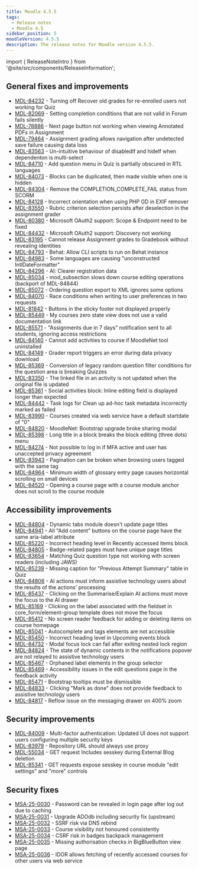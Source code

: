 ```yaml
---
title: Moodle 4.5.5
tags:
  - Release notes
  - Moodle 4.5
sidebar_position: 5
moodleVersion: 4.5.5
description: The release notes for Moodle version 4.5.5.
---
```


import { ReleaseNoteIntro } from '@site/src/components/ReleaseInformation';

<ReleaseNoteIntro releaseName={frontMatter.moodleVersion} />

## General fixes and improvements
<!-- cspell:disable -->
- [MDL-84232](https://moodle.atlassian.net/browse/MDL-84232) - Turning off Recover old grades for re-enrolled users not working for Quiz
- [MDL-82069](https://moodle.atlassian.net/browse/MDL-82069) - Setting completion conditions that are not valid in Forum fails silently
- [MDL-78886](https://moodle.atlassian.net/browse/MDL-78886) - Next page button not working when viewing Annotated PDFs in Assignment
- [MDL-79464](https://moodle.atlassian.net/browse/MDL-79464) - Assignment grading allows navigation after undetected save failure causing data loss
- [MDL-83563](https://moodle.atlassian.net/browse/MDL-83563) - Un-intuitive behaviour of disabledIf and hideIf when dependenton is multi-select
- [MDL-84710](https://moodle.atlassian.net/browse/MDL-84710) - Add question menu in Quiz is partially obscured in RTL languages
- [MDL-84073](https://moodle.atlassian.net/browse/MDL-84073) - Blocks can be duplicated, then made visible when one is hidden
- [MDL-84304](https://moodle.atlassian.net/browse/MDL-84304) - Remove the COMPLETION_COMPLETE_FAIL status from SCORM
- [MDL-84128](https://moodle.atlassian.net/browse/MDL-84128) - Incorrect orientation when using PHP GD in EXIF remover
- [MDL-83550](https://moodle.atlassian.net/browse/MDL-83550) - Rubric criterion selection persists after deselection in the assignment grader
- [MDL-80380](https://moodle.atlassian.net/browse/MDL-80380) - Microsoft OAuth2 support: Scope & Endpoint need to be fixed
- [MDL-84432](https://moodle.atlassian.net/browse/MDL-84432) - Microsoft OAuth2 support: Discovery not working
- [MDL-83195](https://moodle.atlassian.net/browse/MDL-83195) - Cannot release Assignment grades to Gradebook without revealing identities
- [MDL-84793](https://moodle.atlassian.net/browse/MDL-84793) - Behat: Allow CLI scripts to run on Behat instance
- [MDL-84983](https://moodle.atlassian.net/browse/MDL-84983) - Some languages are causing "unconstructed IntlDateFormatter"
- [MDL-84296](https://moodle.atlassian.net/browse/MDL-84296) - AI: Clearer registration data
- [MDL-85034](https://moodle.atlassian.net/browse/MDL-85034) - mod_subsection slows down course editing operations (backport of MDL-84844)
- [MDL-85072](https://moodle.atlassian.net/browse/MDL-85072) - Ordering question export to XML ignores some options
- [MDL-84070](https://moodle.atlassian.net/browse/MDL-84070) - Race conditions when writing to user preferences in two requests
- [MDL-81842](https://moodle.atlassian.net/browse/MDL-81842) - Buttons in the sticky footer not displayed properly
- [MDL-85449](https://moodle.atlassian.net/browse/MDL-85449) - My courses zero state view does not use a valid documentation link
- [MDL-85571](https://moodle.atlassian.net/browse/MDL-85571) - "Assignments due in 7 days" notification sent to all students, ignoring access restrictions
- [MDL-84140](https://moodle.atlassian.net/browse/MDL-84140) - Cannot add activities to course if MoodleNet tool uninstalled
- [MDL-84149](https://moodle.atlassian.net/browse/MDL-84149) - Grader report triggers an error during data privacy download
- [MDL-85369](https://moodle.atlassian.net/browse/MDL-85369) - Conversion of legacy random question filter conditions for the question area is breaking Quizzes
- [MDL-83350](https://moodle.atlassian.net/browse/MDL-83350) - The linked file in an activity is not updated when the original file is updated
- [MDL-85361](https://moodle.atlassian.net/browse/MDL-85361) - Social activities block: Inline editing field is displayed longer than expected
- [MDL-84442](https://moodle.atlassian.net/browse/MDL-84442) - Task logs for Clean up ad-hoc task metadata incorrectly marked as failed
- [MDL-83990](https://moodle.atlassian.net/browse/MDL-83990) - Courses created via web service have a default startdate of "0"
- [MDL-84820](https://moodle.atlassian.net/browse/MDL-84820) - MoodleNet: Bootstrap upgrade broke sharing modal
- [MDL-85398](https://moodle.atlassian.net/browse/MDL-85398) - Long title in a block breaks the block editing (three dots) menu
- [MDL-84274](https://moodle.atlassian.net/browse/MDL-84274) - Not possible to log in if MFA active and user has unaccepted privacy agreement
- [MDL-83943](https://moodle.atlassian.net/browse/MDL-83943) - Pagination can be broken when browsing users tagged with the same tag
- [MDL-84964](https://moodle.atlassian.net/browse/MDL-84964) - Minimum width of glossary entry page causes horizontal scrolling on small devices
- [MDL-84520](https://moodle.atlassian.net/browse/MDL-84520) - Opening a course page with a course module anchor does not scroll to the course module
<!-- cspell:enable -->

## Accessibility improvements
<!-- cspell:disable -->
- [MDL-84804](https://moodle.atlassian.net/browse/MDL-84804) - Dynamic tabs module doesn't update page titles
- [MDL-84941](https://moodle.atlassian.net/browse/MDL-84941) - All "Add content" buttons on the course page have the same aria-label attribute
- [MDL-85220](https://moodle.atlassian.net/browse/MDL-85220) - Incorrect heading level in Recently accessed items block
- [MDL-84805](https://moodle.atlassian.net/browse/MDL-84805) - Badge-related pages must have unique page titles
- [MDL-83654](https://moodle.atlassian.net/browse/MDL-83654) - Matching Quiz question type not working with screen readers (including JAWS)
- [MDL-85239](https://moodle.atlassian.net/browse/MDL-85239) - Missing caption for "Previous Attempt Summary" table in Quiz
- [MDL-84806](https://moodle.atlassian.net/browse/MDL-84806) - AI actions must inform assistive technology users about the results of the actions' processing
- [MDL-85437](https://moodle.atlassian.net/browse/MDL-85437) - Clicking on the Summarise/Explain AI actions must move the focus to the AI drawer
- [MDL-85169](https://moodle.atlassian.net/browse/MDL-85169) - Clicking on the label associated with the fieldset in core_form/element-group template does not move the focus
- [MDL-85412](https://moodle.atlassian.net/browse/MDL-85412) - No screen reader feedback for adding or deleting items on course homepage
- [MDL-85041](https://moodle.atlassian.net/browse/MDL-85041) - Autocomplete and tags elements are not accessible
- [MDL-85450](https://moodle.atlassian.net/browse/MDL-85450) - Incorrect heading level in Upcoming events block
- [MDL-84732](https://moodle.atlassian.net/browse/MDL-84732) - Modal focus lock can fail after exiting nested lock region
- [MDL-84824](https://moodle.atlassian.net/browse/MDL-84824) - The state of dynamic contents in the notifications popover are not relayed to assistive technology users
- [MDL-85467](https://moodle.atlassian.net/browse/MDL-85467) - Orphaned label elements in the group selector
- [MDL-85469](https://moodle.atlassian.net/browse/MDL-85469) - Accessibility issues in the edit questions page in the feedback activity
- [MDL-85471](https://moodle.atlassian.net/browse/MDL-85471) - Bootstrap tooltips must be dismissible
- [MDL-84833](https://moodle.atlassian.net/browse/MDL-84833) - Clicking "Mark as done" does not provide feedback to assistive technology users
- [MDL-84817](https://moodle.atlassian.net/browse/MDL-84817) - Reflow issue on the messaging drawer on 400% zoom
<!-- cspell:enable -->

## Security improvements
<!-- cspell:disable -->
- [MDL-84009](https://moodle.atlassian.net/browse/MDL-84009) - Multi-factor authentication: Updated UI does not support users configuring multiple security keys
- [MDL-83979](https://moodle.atlassian.net/browse/MDL-83979) - Repository URL should always use proxy
- [MDL-55034](https://moodle.atlassian.net/browse/MDL-55034) - GET request Includes sesskey during External Blog deletion
- [MDL-85341](https://moodle.atlassian.net/browse/MDL-85341) - GET requests expose sesskey in course module "edit settings" and "more" controls
<!-- cspell:enable -->

## Security fixes
<!-- cspell:disable -->
- [MSA-25-0030](https://moodle.org/mod/forum/discuss.php?d=468501) - Password can be revealed in login page after log out due to caching
- [MSA-25-0031](https://moodle.org/mod/forum/discuss.php?d=468502) - Upgrade ADOdb including security fix (upstream)
- [MSA-25-0032](https://moodle.org/mod/forum/discuss.php?d=468503) - SSRF risk via DNS rebind
- [MSA-25-0033](https://moodle.org/mod/forum/discuss.php?d=468504) - Course visibility not honoured consistently
- [MSA-25-0034](https://moodle.org/mod/forum/discuss.php?d=468505) - CSRF risk in badges backpack management
- [MSA-25-0035](https://moodle.org/mod/forum/discuss.php?d=468506) - Missing authorisation checks in BigBlueButton view page
- [MSA-25-0036](https://moodle.org/mod/forum/discuss.php?d=468507) - IDOR allows fetching of recently accessed courses for other users via web service
<!-- cspell:enable -->

